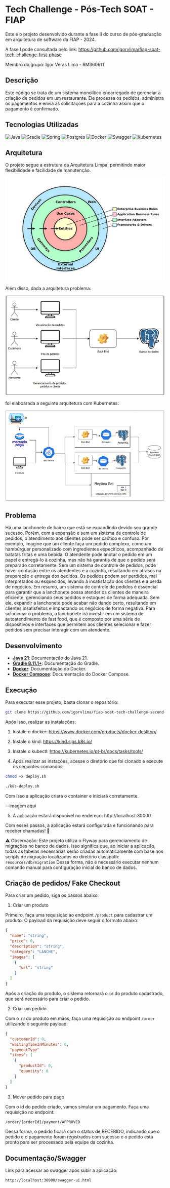 # Tech Challenge - Pós-Tech SOAT - FIAP

Este é o projeto desenvolvido durante a fase II do curso de pós-graduação em arquitetura de software da FIAP - 2024.

A fase I pode consultada pelo link: https://github.com/igorvlima/fiap-soat-tech-challenge-first-phase

Membro do grupo: Igor Veras Lima - RM360611

## Descrição

Este código se trata de um sistema monolítico encarregado de gerenciar a criação de pedidos em um restaurante. Ele processa os pedidos, administra os pagamentos e envia as solicitações para a cozinha assim que o pagamento é confirmado. 

## Tecnologias Utilizadas
![Java](https://img.shields.io/badge/java_21-%23ED8B00.svg?style=for-the-badge&logo=openjdk&logoColor=white)
![Gradle](https://img.shields.io/badge/Gradle-02303A?style=for-the-badge&logo=Gradle&logoColor=white)
![Spring](https://img.shields.io/badge/spring_3-%236DB33F.svg?style=for-the-badge&logo=springboot&logoColor=white)
![Postgres](https://img.shields.io/badge/postgresql-%23316192.svg?style=for-the-badge&logo=postgresql&logoColor=white)
![Docker](https://img.shields.io/badge/Docker-2496ED?style=for-the-badge&logo=docker&logoColor=white)
![Swagger](https://img.shields.io/badge/-Swagger-%23Clojure?style=for-the-badge&logo=swagger&logoColor=white)
![Kubernetes](https://img.shields.io/badge/Kubernetes-326CE5?style=for-the-badge&logo=Kubernetes&logoColor=white)

## Arquitetura

O projeto segue a estrutura da Arquitetura Limpa, permitindo maior flexibilidade e facilidade de manutenção.

![Imagem da arquitetura hexagonal](./assets/clean-arch.png)

Além disso, dada a arquitetura problema:

![Imagem da arquitetura hexagonal](./assets/arch-problem.png)

foi elaboarada a seguinte arquitetura com Kubernetes:

![Imagem da arquitetura hexagonal](./assets/k8s.png)

## Problema

Há uma lanchonete de bairro que está se expandindo devido seu grande
sucesso. Porém, com a expansão e sem um sistema de controle de pedidos, o
atendimento aos clientes pode ser caótico e confuso. Por exemplo, imagine que
um cliente faça um pedido complexo, como um hambúrguer personalizado com
ingredientes específicos, acompanhado de batatas fritas e uma bebida. O
atendente pode anotar o pedido em um papel e entregá-lo à cozinha, mas não
há garantia de que o pedido será preparado corretamente.
Sem um sistema de controle de pedidos, pode haver confusão entre os
atendentes e a cozinha, resultando em atrasos na preparação e entrega dos
pedidos. Os pedidos podem ser perdidos, mal interpretados ou esquecidos,
levando à insatisfação dos clientes e a perda de negócios.
Em resumo, um sistema de controle de pedidos é essencial para garantir
que a lanchonete possa atender os clientes de maneira eficiente, gerenciando
seus pedidos e estoques de forma adequada. Sem ele, expandir a lanchonete
pode acabar não dando certo, resultando em clientes insatisfeitos e impactando
os negócios de forma negativa.
Para solucionar o problema, a lanchonete irá investir em um sistema de
autoatendimento de fast food, que é composto por uma série de dispositivos e
interfaces que permitem aos clientes selecionar e fazer pedidos sem precisar
interagir com um atendente.

## Desenvolvimento

- **[Java 21](https://docs.oracle.com/en/java/javase/21/)**: Documentação do Java 21.
- **[Gradle 8.11.1+](https://docs.gradle.org/current/userguide/userguide.html)**: Documentação do Gradle.
- **[Docker](https://docs.docker.com/?_gl=1*v1gqy4*_gcl_au*MTM4MjU0MTI3Ni4xNzM3NDg2MzY2*_ga*MzMxMDkxMTA1LjE3Mzc0MTQ5OTI.*_ga_XJWPQMJYHQ*MTczNzQ4NjI1MC4zLjEuMTczNzQ4NjM2Ni41OS4wLjA.)**: Documentação do Docker.
- **[Docker Compose](https://docs.docker.com/compose/)**: Documentação do Docker Compose.

## Execução

Para executar esse projeto, basta clonar o repositório:

```bash
git clone https://github.com/igorvlima/fiap-soat-tech-challenge-second-phase
```

Após isso, realizar as instalações:

1. Instale o docker: https://www.docker.com/products/docker-desktop/
2. Instale o kind: https://kind.sigs.k8s.io/
3. Instale o kubectl: https://kubernetes.io/pt-br/docs/tasks/tools/

4. Após realizar as instações, acesse o diretório que foi clonado e execute os seguintes comandos:

```bash
chmod +x deploy.sh
```

```bash
./k8s-deploy.sh
```
Com isso a aplicação criará o container e iniciará corretamente.

--imagem aqui

5. A aplicação estará disponível no endereço: http://localhost:30000

Com esses passos, a aplicação estará configurada e funcionando para receber chamadas! 🎉

⚠️ Observação: Este projeto utiliza o Flyway para gerenciamento de migrações no banco de dados. Isso significa que, ao iniciar a aplicação, todas as tabelas necessárias serão criadas automaticamente com base nos scripts de migração localizados no diretório classpath: `resources/db/migration` Dessa forma, não é necessário executar nenhum comando manual para configuração inicial do banco de dados.

## Criação de pedidos/ Fake Checkout

Para criar um pedido, siga os passos abaixo:

1. Criar um produto

Primeiro, faça uma requisição ao endpoint `/product` para cadastrar um produto. O payload da requisição deve seguir o formato abaixo:

```json
{
  "name": "string",
  "price": 0,
  "description": "string",
  "category": "LANCHE",
  "images": [
    {
      "url": "string"
    }
  ]
}
```

Após a criação do produto, o sistema retornará o `id` do produto cadastrado, que será necessário para criar o pedido.

2. Criar um pedido

Com o `id` do produto em mãos, faça uma requisição ao endpoint `/order` utilizando o seguinte payload:

```json
{
  "customerId": 0,
  "waitingTimeInMinutes": 0,
  "paymentType"
  "items": [
    {
      "productId": 0,
      "quantity": 0
    }
  ]
}
```

3. Mover pedido para pago

Com o id do pedido criado, vamos simular um pagamento. Faça uma requisição no endpoint: 

```bash
/order/{orderId}/payment/APPROVED
```

Dessa forma, o pedido ficará com o status de RECEBIDO, indicando que o pedido e o pagamento foram registrados com sucesso e o pedido está pronto para ser processado pela equipe da cozinha.

## Documentação/Swagger

Link para acessar ao swagger após subir a aplicação:

```bash
http://localhost:30000/swagger-ui.html
```
